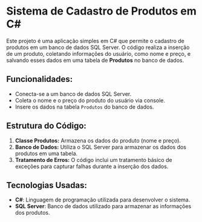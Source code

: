 # Sistema de Cadastro de Produtos em C#

Este projeto é uma aplicação simples em C# que permite o cadastro de produtos em um banco de dados SQL Server. O código realiza a inserção de um produto, coletando informações do usuário, como nome e preço, e salvando esses dados em uma tabela de **Produtos** no banco de dados.

## Funcionalidades:
- Conecta-se a um banco de dados SQL Server.
- Coleta o nome e o preço do produto do usuário via console.
- Insere os dados na tabela `Produtos` do banco de dados.

## Estrutura do Código:
1. **Classe Produtos:** Armazena os dados do produto (nome e preço).
2. **Banco de Dados:** Utiliza o SQL Server para armazenar os dados dos produtos em uma tabela.
3. **Tratamento de Erros:** O código inclui um tratamento básico de exceções para capturar falhas durante a inserção dos dados.

## Tecnologias Usadas:
- **C#**: Linguagem de programação utilizada para desenvolver o sistema.
- **SQL Server**: Banco de dados utilizado para armazenar as informações dos produtos.
